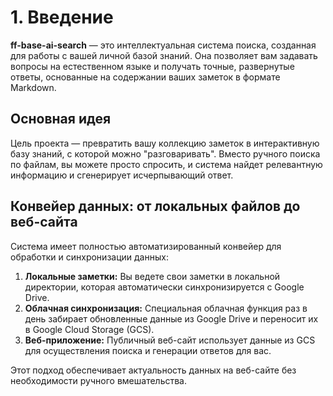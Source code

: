 # 1. Введение

**ff-base-ai-search** — это интеллектуальная система поиска, созданная для работы с вашей личной базой знаний. Она позволяет вам задавать вопросы на естественном языке и получать точные, развернутые ответы, основанные на содержании ваших заметок в формате Markdown.

## Основная идея

Цель проекта — превратить вашу коллекцию заметок в интерактивную базу знаний, с которой можно "разговаривать". Вместо ручного поиска по файлам, вы можете просто спросить, и система найдет релевантную информацию и сгенерирует исчерпывающий ответ.

## Конвейер данных: от локальных файлов до веб-сайта

Система имеет полностью автоматизированный конвейер для обработки и синхронизации данных:

1.  **Локальные заметки:** Вы ведете свои заметки в локальной директории, которая автоматически синхронизируется с Google Drive.
2.  **Облачная синхронизация:** Специальная облачная функция раз в день забирает обновленные данные из Google Drive и переносит их в Google Cloud Storage (GCS).
3.  **Веб-приложение:** Публичный веб-сайт использует данные из GCS для осуществления поиска и генерации ответов для вас.

Этот подход обеспечивает актуальность данных на веб-сайте без необходимости ручного вмешательства.
